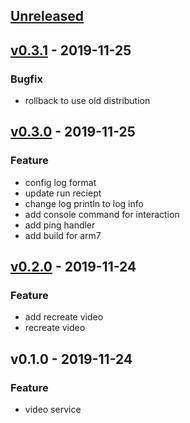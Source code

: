 <a name="unreleased"></a>
## [Unreleased]


<a name="v0.3.1"></a>
## [v0.3.1] - 2019-11-25
### Bugfix
- rollback to use old distribution


<a name="v0.3.0"></a>
## [v0.3.0] - 2019-11-25
### Feature
- config log format
- update run reciept
- change log println to log info
- add console command for interaction
- add ping handler
- add build for arm7


<a name="v0.2.0"></a>
## [v0.2.0] - 2019-11-24
### Feature
- add recreate video
- recreate video


<a name="v0.1.0"></a>
## v0.1.0 - 2019-11-24
### Feature
- video service


[Unreleased]: https://gitlab.com/homed/homde-service/compare/v0.3.1...HEAD
[v0.3.1]: https://gitlab.com/homed/homde-service/compare/v0.3.0...v0.3.1
[v0.3.0]: https://gitlab.com/homed/homde-service/compare/v0.2.0...v0.3.0
[v0.2.0]: https://gitlab.com/homed/homde-service/compare/v0.1.0...v0.2.0
